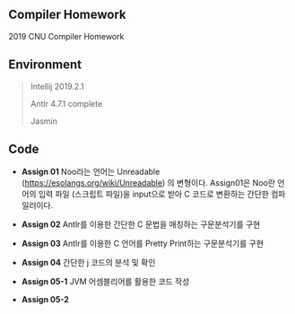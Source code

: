 ## Compiler Homework

2019 CNU Compiler Homework

<h2>Environment</h2>

> Intellij 2019.2.1
>
> Antlr 4.7.1 complete
>
> Jasmin


<h2>Code</h2>

* <b> Assign 01</b>
Noo라는 언어는 Unreadable (https://esolangs.org/wiki/Unreadable) 의 변형이다.
Assign01은 Noo란 언어의 입력 파일 (스크립트 파일)을 input으로 받아 C 코드로 변환하는 간단한 컴파일러이다.

* <b> Assign 02</b>
Antlr를 이용한 간단한 C 문법을 매칭하는 구문분석기를 구현

* <b> Assign 03</b>
Antlr를 이용한 C 언어를 Pretty Print하는 구문분석기를 구현

* <b> Assign 04</b>
간단한 j 코드의 분석 및 확인

* <b> Assign 05-1</b>
JVM 어셈블리어를 활용한 코드 작성

* <b> Assign 05-2</b>

